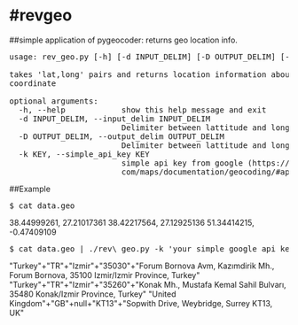 #revgeo
======

##simple application of pygeocoder: returns geo location info. 
<pre>
usage: rev_geo.py [-h] [-d INPUT_DELIM] [-D OUTPUT_DELIM] [-k KEY]

takes 'lat,long' pairs and returns location information about a given geo
coordinate

optional arguments:
  -h, --help            show this help message and exit
  -d INPUT_DELIM, --input_delim INPUT_DELIM
                        Delimiter between lattitude and longitude
  -D OUTPUT_DELIM, --output_delim OUTPUT_DELIM
                        Delimiter between lattitude and longitude
  -k KEY, --simple_api_key KEY
                        simple api key from google (https://developers.google.
                        com/maps/documentation/geocoding/#api_key)
</pre>
##Example
<pre>
$ cat data.geo
</pre>
38.44999261, 27.21017361
38.42217564, 27.12925136
51.34414215, -0.47409109
<pre>
$ cat data.geo | ./rev\_geo.py -k 'your simple google api key' -D"|"
</pre>
"Turkey"+"TR"+"Izmir"+"35030"+"Forum Bornova Avm, Kazımdirik Mh., Forum Bornova, 35100 Izmir/Izmir Province, Turkey"
"Turkey"+"TR"+"Izmir"+"35260"+"Konak Mh., Mustafa Kemal Sahil Bulvarı, 35480 Konak/Izmir Province, Turkey"
"United Kingdom"+"GB"+null+"KT13"+"Sopwith Drive, Weybridge, Surrey KT13, UK"
